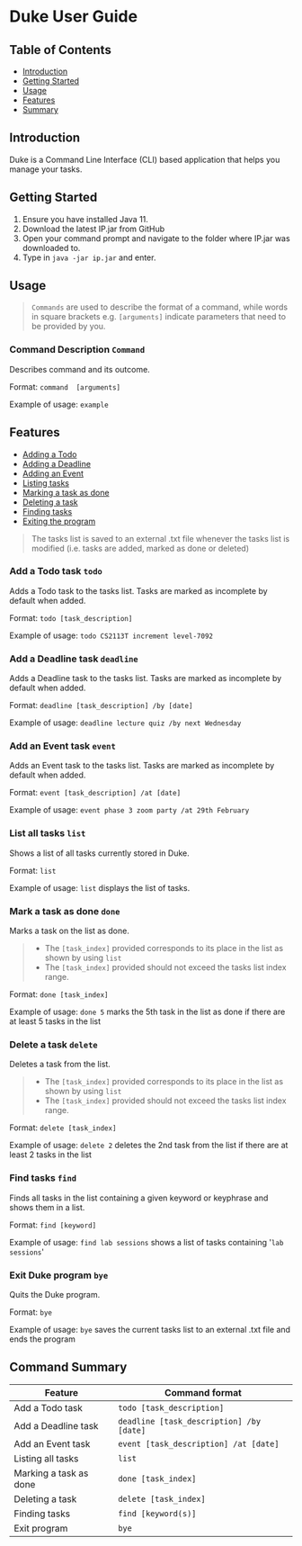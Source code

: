 # Duke User Guide

## Table of Contents
* [Introduction](#introduction)
* [Getting Started](#getting-started)
* [Usage](#usage)
* [Features](#features)
* [Summary](#command-summary)

## Introduction
Duke is a Command Line Interface (CLI) based application that helps you manage your tasks.

## Getting Started
1. Ensure you have installed Java 11.
2. Download the latest IP.jar from GitHub
3. Open your command prompt and navigate to the folder where IP.jar was downloaded to.
4. Type in `java -jar ip.jar` and enter.

## Usage
> `Commands` are used to describe the format of a command, while words in square brackets e.g. `[arguments]` indicate parameters that need to be provided by you.

### Command Description `Command`

Describes command and its outcome.


Format: `command  [arguments]`

Example of usage: `example`

## Features 
* [Adding a Todo](#add-a-todo-task-todo)
* [Adding a Deadline](#add-a-deadline-task-deadline)
* [Adding an Event](#add-an-event-task-event)
* [Listing tasks](#list-all-tasks-list)
* [Marking a task as done](#mark-a-task-as-done-done)
* [Deleting a task](#delete-a-task-delete)
* [Finding tasks](#find-tasks-find)
* [Exiting the program](#exit-duke-program-bye)

> The tasks list is saved to an external .txt file whenever the tasks list is modified (i.e. tasks are added, marked as done or deleted)
### Add a Todo task `todo` 
Adds a Todo task to the tasks list. Tasks are marked as incomplete by default when added.

Format: `todo [task_description]`

Example of usage: `todo CS2113T increment level-7092`

### Add a Deadline task `deadline` 
Adds a Deadline task to the tasks list. Tasks are marked as incomplete by default when added. 

Format: `deadline [task_description] /by [date]`

Example of usage: `deadline lecture quiz /by next Wednesday`

### Add an Event task `event` 
Adds an Event task to the tasks list. Tasks are marked as incomplete by default when added. 

Format: `event [task_description] /at [date]`

Example of usage: `event phase 3 zoom party /at 29th February`

### List all tasks `list` 
Shows a list of all tasks currently stored in Duke. 

Format: `list`

Example of usage: `list` displays the list of tasks.

### Mark a task as done `done` 
Marks a task on the list as done. 
>* The `[task_index]` provided corresponds to its place in the list as shown by using `list`
>* The `[task_index]` provided should not exceed the tasks list index range.

Format: `done [task_index]`

Example of usage: `done 5` marks the 5th task in the list as done if there are at least 5 tasks in the list

### Delete a task `delete` 
Deletes a task from the list. 
>* The `[task_index]` provided corresponds to its place in the list as shown by using `list`
>* The `[task_index]` provided should not exceed the tasks list index range.

Format: `delete [task_index]`

Example of usage: `delete 2` deletes the 2nd task from the list if there are at least 2 tasks in the list

### Find tasks `find` 
Finds all tasks in the list containing a given keyword or keyphrase and shows them in a list. 

Format: `find [keyword]`

Example of usage: `find lab sessions` shows a list of tasks containing '`lab sessions`'

### Exit Duke program `bye` 
Quits the Duke program. 

Format: `bye`

Example of usage: `bye` saves the current tasks list to an external .txt file and ends the program 

## Command Summary

Feature|Command format
---|---
Add a Todo task| `todo [task_description]`
Add a Deadline task| `deadline [task_description] /by [date]`
Add an Event task| `event [task_description] /at [date]`
Listing all tasks| `list`
Marking a task as done| `done [task_index]`
Deleting a task| `delete [task_index]`
Finding tasks| `find [keyword(s)]`
Exit program| `bye`



